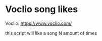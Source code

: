 # Voclio song likes
Voclio: https://www.voclio.com/

this script will like a song N amount of times
